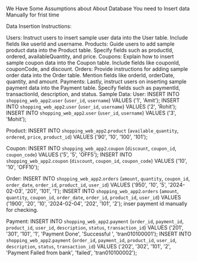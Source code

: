 We Have Some Assumptions about About Database
You need to Insert data Manually for frist time 

Data Insertion Instructions:

Users: Instruct users to insert sample user data into the User table. Include fields like userId and username.
Products: Guide users to add sample product data into the Product table. Specify fields such as productId, ordered, availableQuantity, and price.
Coupons: Explain how to insert sample coupon data into the Coupon table. Include fields like couponId, couponCode, and discount.
Orders: Provide instructions for adding sample order data into the Order table. Mention fields like orderId, orderDate, quantity, and amount.
Payments: Lastly, instruct users on inserting sample payment data into the Payment table. Specify fields such as paymentId, transactionId, description, and status.
Sample Data:
User:
INSERT INTO `shopping_web_app2`.`user` (`user_id`, `username`) VALUES ('1', 'Amit');
INSERT INTO `shopping_web_app2`.`user` (`user_id`, `username`) VALUES ('2', 'Rohit');
INSERT INTO `shopping_web_app2`.`user` (`user_id`, `username`) VALUES ('3', 'Mohit');

Product:
INSERT INTO `shopping_web_app2`.`product` (`available_quantity`, `ordered`, `price`, `product_id`) VALUES ('90', '10', '100', '101');

Coupon:
INSERT INTO `shopping_web_app2`.`coupon` (`discount`, `coupon_id`, `coupon_code`) VALUES ('5', '5', 'OFF5');
INSERT INTO `shopping_web_app2`.`coupon` (`discount`, `coupon_id`, `coupon_code`) VALUES ('10', '10', 'OFF10');

Order:
INSERT INTO `shopping_web_app2`.`orders` (`amount`, `quantity`, `coupon_id`, `order_date`, `order_id`, `product_id`, `user_id`) VALUES ('950', '10', '5', '2024-02-03', '201', '101', '1');
INSERT INTO `shopping_web_app2`.`orders` (`amount`, `quantity`, `coupon_id`, `order_date`, `order_id`, `product_id`, `user_id`) VALUES ('1900', '20', '10', '2024-02-04', '202', '101', '2');
inser payment id manually for checking.

Payment:
INSERT INTO `shopping_web_app2`.`payment` (`order_id`, `payment_id`, `product_id`, `user_id`, `description`, `status`, `transaction_id`) VALUES ('201', '301', '101', '1', 'Payment Done', 'Successful ', 'tran010100001');
INSERT INTO `shopping_web_app2`.`payment` (`order_id`, `payment_id`, `product_id`, `user_id`, `description`, `status`, `transaction_id`) VALUES ('202', '302', '101', '2', 'Payment Failed from bank', 'failed', 'tran010100002');

